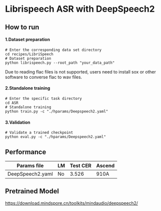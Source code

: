 # Librispeech ASR with DeepSpeech2



## How to run

#### 1.Dataset preparation

```shell
# Enter the corresponding data set directory
cd recipes/LibriSpeech
# Dataset preparation
python librispeech.py --root_path "your_data_path"
```

Due to reading flac files is not supported, users need to install sox or other software to converse flac to wav files.

#### 2.Standalone training

```shell
# Enter the specific task directory
cd ASR
# Standalone training
python train.py -c "./hparams/Deepspeech2.yaml"
```

#### 3.Validation

```shell
# Validate a trained checkpoint
python eval.py -c "./hparams/Deepspeech2.yaml"
```



## **Performance**

| Params file      | LM   | Test CER | Ascend |
| ---------------- | ---- | -------- | ------ |
| DeepSpeech2.yaml | No   | 3.526    | 910A   |



## **Pretrained Model**

https://download.mindspore.cn/toolkits/mindaudio/deepspeech2/
